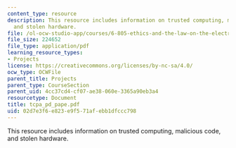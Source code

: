 ```yaml
---
content_type: resource
description: This resource includes information on trusted computing, malicious code,
  and stolen hardware.
file: /ol-ocw-studio-app/courses/6-805-ethics-and-the-law-on-the-electronic-frontier-fall-2005/02d7e3f6e823e9f571afebb1dfccc798_tcpa_pd_pape.pdf
file_size: 224652
file_type: application/pdf
learning_resource_types:
- Projects
license: https://creativecommons.org/licenses/by-nc-sa/4.0/
ocw_type: OCWFile
parent_title: Projects
parent_type: CourseSection
parent_uid: 4cc37cd4-cf07-ae38-060e-3365a90eb3a4
resourcetype: Document
title: tcpa_pd_pape.pdf
uid: 02d7e3f6-e823-e9f5-71af-ebb1dfccc798
---
```

This resource includes information on trusted computing, malicious code, and stolen hardware.